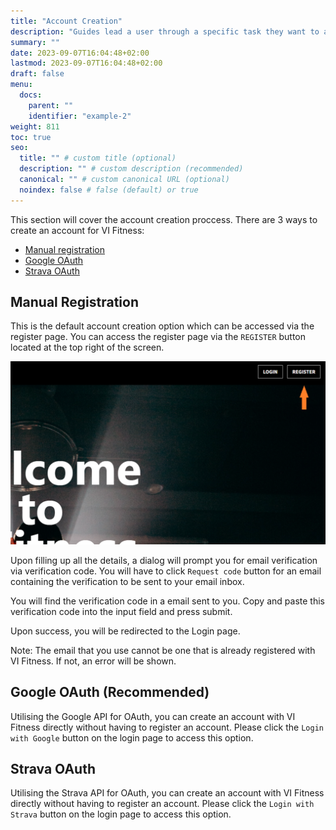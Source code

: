 ```yaml
---
title: "Account Creation"
description: "Guides lead a user through a specific task they want to accomplish, often with a sequence of steps."
summary: ""
date: 2023-09-07T16:04:48+02:00
lastmod: 2023-09-07T16:04:48+02:00
draft: false
menu:
  docs:
    parent: ""
    identifier: "example-2"
weight: 811
toc: true
seo:
  title: "" # custom title (optional)
  description: "" # custom description (recommended)
  canonical: "" # custom canonical URL (optional)
  noindex: false # false (default) or true
---
```


This section will cover the account creation proccess. There are 3 ways to create an account for VI Fitness:

- [Manual registration](#manual-registration)
- [Google OAuth](#google-oauth)
- [Strava OAuth](#strava-oauth)

## Manual Registration

This is the default account creation option which can be accessed via the register page. You can access the register page via the `REGISTER` button located at the top right of the screen.

![registerpage](./registerpage.png)

Upon filling up all the details, a dialog will prompt you for email verification via verification code. You will have to click `Request code` button for an email containing the verification to be sent to your email inbox.

You will find the verification code in a email sent to you. Copy and paste this verification code into the input field and press submit.

Upon success, you will be redirected to the Login page.

Note: The email that you use cannot be one that is already registered with VI Fitness. If not, an error will be shown.

## Google OAuth (Recommended)

Utilising the Google API for OAuth, you can create an account with VI Fitness directly without having to register an account. Please click the `Login with Google` button on the login page to access this option.

## Strava OAuth

Utilising the Strava API for OAuth, you can create an account with VI Fitness directly without having to register an account. Please click the `Login with Strava` button on the login page to access this option.
